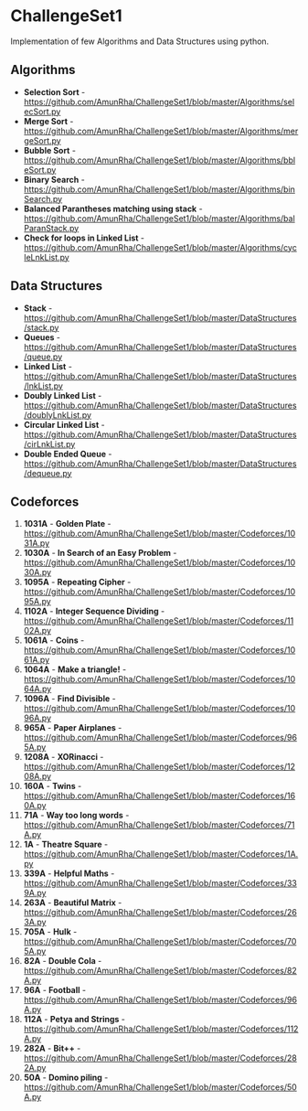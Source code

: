 # ChallengeSet1

Implementation of few Algorithms and Data Structures using python.

## Algorithms

* **Selection Sort** - https://github.com/AmunRha/ChallengeSet1/blob/master/Algorithms/selecSort.py
* **Merge Sort** - https://github.com/AmunRha/ChallengeSet1/blob/master/Algorithms/mergeSort.py
* **Bubble Sort** - https://github.com/AmunRha/ChallengeSet1/blob/master/Algorithms/bbleSort.py
* **Binary Search** - https://github.com/AmunRha/ChallengeSet1/blob/master/Algorithms/binSearch.py
* **Balanced Parantheses matching using stack** - https://github.com/AmunRha/ChallengeSet1/blob/master/Algorithms/balParanStack.py
* **Check for loops in Linked List** - https://github.com/AmunRha/ChallengeSet1/blob/master/Algorithms/cycleLnkList.py

## Data Structures

* **Stack** - https://github.com/AmunRha/ChallengeSet1/blob/master/DataStructures/stack.py
* **Queues** - https://github.com/AmunRha/ChallengeSet1/blob/master/DataStructures/queue.py
* **Linked List** - https://github.com/AmunRha/ChallengeSet1/blob/master/DataStructures/lnkList.py
* **Doubly Linked List** - https://github.com/AmunRha/ChallengeSet1/blob/master/DataStructures/doublyLnkList.py
* **Circular Linked List** - https://github.com/AmunRha/ChallengeSet1/blob/master/DataStructures/cirLnkList.py
* **Double Ended Queue** - https://github.com/AmunRha/ChallengeSet1/blob/master/DataStructures/dequeue.py

## Codeforces 

1. **1031A** - **Golden Plate** - https://github.com/AmunRha/ChallengeSet1/blob/master/Codeforces/1031A.py
1. **1030A** - **In Search of an Easy Problem** - https://github.com/AmunRha/ChallengeSet1/blob/master/Codeforces/1030A.py
1. **1095A** - **Repeating Cipher** - https://github.com/AmunRha/ChallengeSet1/blob/master/Codeforces/1095A.py
1. **1102A** - **Integer Sequence Dividing** - https://github.com/AmunRha/ChallengeSet1/blob/master/Codeforces/1102A.py
1. **1061A** - **Coins** - https://github.com/AmunRha/ChallengeSet1/blob/master/Codeforces/1061A.py
1. **1064A** - **Make a triangle!** - https://github.com/AmunRha/ChallengeSet1/blob/master/Codeforces/1064A.py
1. **1096A** - **Find Divisible** - https://github.com/AmunRha/ChallengeSet1/blob/master/Codeforces/1096A.py
1. **965A** - **Paper Airplanes** - https://github.com/AmunRha/ChallengeSet1/blob/master/Codeforces/965A.py
1. **1208A** - **XORinacci** - https://github.com/AmunRha/ChallengeSet1/blob/master/Codeforces/1208A.py
1. **160A** - **Twins** - https://github.com/AmunRha/ChallengeSet1/blob/master/Codeforces/160A.py
1. **71A** - **Way too long words** - https://github.com/AmunRha/ChallengeSet1/blob/master/Codeforces/71A.py
1. **1A** - **Theatre Square** - https://github.com/AmunRha/ChallengeSet1/blob/master/Codeforces/1A.py
1. **339A** - **Helpful Maths** - https://github.com/AmunRha/ChallengeSet1/blob/master/Codeforces/339A.py
1. **263A** - **Beautiful Matrix** - https://github.com/AmunRha/ChallengeSet1/blob/master/Codeforces/263A.py
1. **705A** - **Hulk** - https://github.com/AmunRha/ChallengeSet1/blob/master/Codeforces/705A.py
1. **82A** - **Double Cola** - https://github.com/AmunRha/ChallengeSet1/blob/master/Codeforces/82A.py
1. **96A** - **Football** - https://github.com/AmunRha/ChallengeSet1/blob/master/Codeforces/96A.py
1. **112A** - **Petya and Strings** - https://github.com/AmunRha/ChallengeSet1/blob/master/Codeforces/112A.py
1. **282A** - **Bit++** - https://github.com/AmunRha/ChallengeSet1/blob/master/Codeforces/282A.py
1. **50A** - **Domino piling** - https://github.com/AmunRha/ChallengeSet1/blob/master/Codeforces/50A.py
